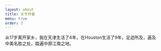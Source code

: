 ```yaml
---
layout: about
title: 关于作者
menu: true
order: 3
---
```


从17岁离开家乡，我在天津生活了4年，在Houston生活了9年，足迹所及，遍及中美名胜之处，踏遍中原江南之地。
